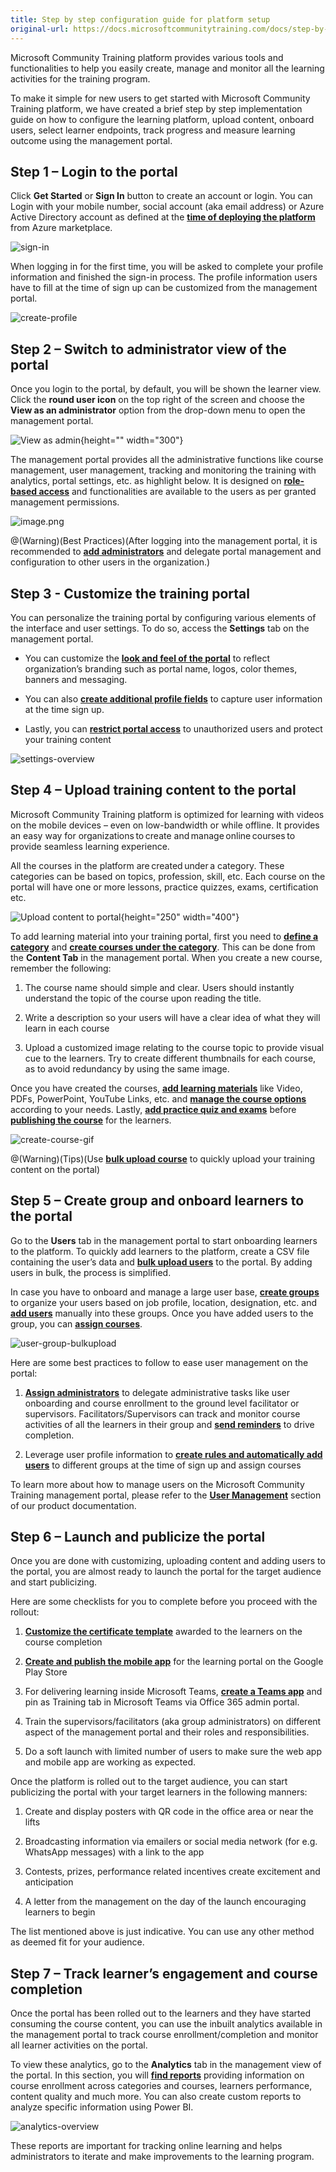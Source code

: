 ```yaml
---
title: Step by step configuration guide for platform setup
original-url: https://docs.microsoftcommunitytraining.com/docs/step-by-step-configuration-guide
---
```

Microsoft Community Training platform provides various tools and functionalities to help you easily create, manage and monitor all the learning activities for the training program. 

To make it simple for new users to get started with Microsoft Community Training platform, we have created a brief step by step implementation guide on how to configure the learning platform, upload content, onboard users, select learner endpoints, track progress and measure learning outcome using the management portal.  
 
## Step 1 – Login to the portal
 
Click **Get Started** or **Sign In** button to create an account or login. You can Login with your mobile number, social account (aka email address) or Azure Active Directory account as defined at the [**time of deploying the platform**](https://docs.microsoftcommunitytraining.com/v1/docs/installation-guide-detailed-steps) from Azure marketplace.  

![sign-in](../media/sign-in.png)

When logging in for the first time, you will be asked to complete your profile information and finished the sign-in process. The profile information users have to fill at the time of sign up can be customized from the management portal. 

![create-profile](../media/create-profile.gif)
 
## Step 2 – Switch to administrator view of the portal

Once you login to the portal, by default, you will be shown the learner view. Click the **round user icon** on the top right of the screen and choose the **View as an administrator** option from the drop-down menu to open the management portal.  

![View as admin](../media/View%20as%20admin.png){height="" width="300"}

The management portal provides all the administrative functions like course management, user management, tracking and monitoring the training with analytics, portal settings, etc. as highlight below. It is designed on [**role-based access**](https://docs.microsoftcommunitytraining.com/docs/user-role-and-management-portal-overview) and functionalities are available to the users as per granted management permissions.

![image.png](../media/image%28426%29.png)


@(Warning)(Best Practices)(After logging into the management portal, it is recommended to [**add administrators**](https://docs.microsoftcommunitytraining.com/docs/add-an-administrtor-to-the-portal) and delegate portal management and configuration to other users in the organization.)

## Step 3 - Customize the training portal

You can personalize the training portal by configuring various elements of the interface and user settings. To do so, access the **Settings** tab on the management portal. 

* You can customize the [**look and feel of the portal**](https://docs.microsoftcommunitytraining.com/docs/configure-the-look-and-feel-of-your-portal)  to reflect organization’s branding such as portal name, logos, color themes, banners and messaging.

*  You can also [**create additional profile fields**](https://docs.microsoftcommunitytraining.com/docs/add-additional-profile-fields-for-user-information) to capture user information at the time sign up.

*  Lastly, you can [**restrict portal access**](https://docs.microsoftcommunitytraining.com/docs/restrict-portal-access-to-users-outside-your-organization) to  unauthorized users and protect your training content

![settings-overview](../media/settings-overview.gif)

## Step 4 – Upload training content to the portal  
 
Microsoft Community Training platform  is optimized for learning with videos on the mobile devices – even on low-bandwidth or while offline. It provides an easy way for organizations to create and manage online courses to provide seamless learning experience.   
 
All the courses in the platform are created under a category. These categories can be based on topics, profession, skill, etc. Each course on the portal will have one or more lessons, practice quizzes, exams, certification etc. 

![Upload content to portal](../media/Upload%20content%20to%20portal.png){height="250" width="400"}

To add learning material into your training portal, first you need to [**define a category**](https://docs.microsoftcommunitytraining.com/docs/create-a-course-category)  and [**create courses under the category**](https://microsoftindia.document360.io/docs/create-a-course-category). This can be done from the **Content Tab** in the management portal. When you create a new course, remember the following: 

1. The course name should simple and clear. Users should instantly understand the topic of the course upon reading the title. 

2. Write a description so your users will have a clear idea of what they will learn in each course 

3. Upload a customized image relating to the course topic to provide visual cue to the learners. Try to create different thumbnails for each course, as to avoid redundancy by using the same image. 

 Once you have created the courses, [**add learning materials**](https://docs.microsoftcommunitytraining.com/docs/upload-content-to-a-course) like Video, PDFs, PowerPoint, YouTube Links, etc. and [**manage the course options**](https://microsoftindia.document360.io/docs/manage-user-enrollment-for-a-course-1) according to your needs. Lastly, [**add practice quiz and exams**](https://microsoftindia.document360.io/docs/create-practice-course-and-exam) before [**publishing the course**](https://microsoftindia.document360.io/docs/publishing-course) for the learners. 
 
 ![create-course-gif](../media/create-course-gif.gif)
 
@(Warning)(Tips)(Use [**bulk upload course**](https://microsoftindia.document360.io/docs/create-a-new-course#option-2--create-multiple-courses-in-a-category) to quickly upload your training content on the portal)

## Step 5 – Create group and onboard learners to the portal  
 
Go to the **Users** tab in the management portal to start onboarding learners to the platform. To quickly add learners to the platform, create a CSV file containing the user’s data and [**bulk upload users**](https://microsoftindia.document360.io/docs/create-a-new-group-1#add-multiple-users-to-a-group) to the portal. By adding users in bulk, the process is simplified.  
 
In case you have to onboard and manage a large user base, [**create groups**](https://microsoftindia.document360.io/docs/create-a-new-group-1) to organize your users based on job profile, location, designation, etc. and [**add users**](https://microsoftindia.document360.io/docs/create-a-new-group-1#add-users-manually-to-group) manually into these groups. Once you have added users to the group, you can [**assign courses**](https://microsoftindia.document360.io/docs/assign-course-to-group-users-1). 
 
![user-group-bulkupload](../media/user-group-bulkupload.gif)
 
Here are some best practices to follow to ease user management on the portal: 

1. [**Assign administrators**](https://docs.microsoftcommunitytraining.com/docs/add-an-administrtor-to-the-portal#add-a-group-administrator-to-the-portal) to delegate administrative tasks like user onboarding and course enrollment to the ground level facilitator or supervisors. Facilitators/Supervisors can track and monitor course activities of all the learners in their group and [**send reminders**](https://docs.microsoftcommunitytraining.com/docs/send-announcement-to-the-users) to drive completion.  

2. Leverage user profile information to [**create rules and automatically add users**](https://docs.microsoftcommunitytraining.com/docs/setup-automatic-user-enrollment-for-a-group-1) to different groups at the time of sign up and assign courses  

To learn more about how to manage users on the Microsoft Community Training management portal, please refer to the [**User Management**](https://docs.microsoftcommunitytraining.com/docs/user-management-overview-1) section of our product documentation. 

## Step 6 – Launch and publicize the portal  
 
Once you are done with customizing, uploading content and adding users to the portal, you are almost ready to launch the portal for the target audience and start publicizing.  
 
Here are some checklists for you to complete before you proceed with the rollout: 

1. [**Customize the certificate template**](https://docs.microsoftcommunitytraining.com/docs/customize-the-certificate-template) awarded to the learners on the course completion  

2. [**Create and publish the mobile app**](https://docs.microsoftcommunitytraining.com/v1/docs/create-mobile-app-for-your-training-portal) for the learning portal on the Google Play Store  

3. For delivering learning inside Microsoft Teams, [**create a Teams app**](https://docs.microsoftcommunitytraining.com/docs/create-teams-app-for-your-training-portal) and pin as Training tab in Microsoft Teams via Office 365 admin portal.

4. Train the supervisors/facilitators (aka group administrators) on different aspect of the management portal and their roles and responsibilities.

5. Do a soft launch with limited number of users to make sure the web app and mobile app are working as expected. 

Once the platform is rolled out to the target audience, you can start publicizing the portal with your target learners in the following manners: 

1. Create and display posters with QR code in the office area or near the lifts  

2. Broadcasting information via emailers or social media network (for e.g. WhatsApp messages) with a link to the app 

3. Contests, prizes, performance related incentives create excitement and anticipation 

4. A letter from the management on the day of the launch encouraging learners to begin 

 The list mentioned above is just indicative. You can use any other method as deemed fit for your audience.
 
##  Step 7 – Track learner’s engagement and course completion  
 
Once the portal has been rolled out to the learners and they have started consuming the course content, you can  use the inbuilt analytics available in the management portal to track course enrollment/completion and monitor all learner activities on the portal.  
 
To view these analytics, go to the **Analytics** tab in the management view of the portal. In this section, you will [**find reports**](../analytics/2_analytics-overview) providing information on course enrollment across categories and courses, learners performance, content quality and much more. You can also create custom reports to analyze specific information using Power BI. 
 
![analytics-overview](../media/analytics-overview.gif)

These reports are important for tracking online learning and helps administrators to iterate and make improvements to the learning program. 
